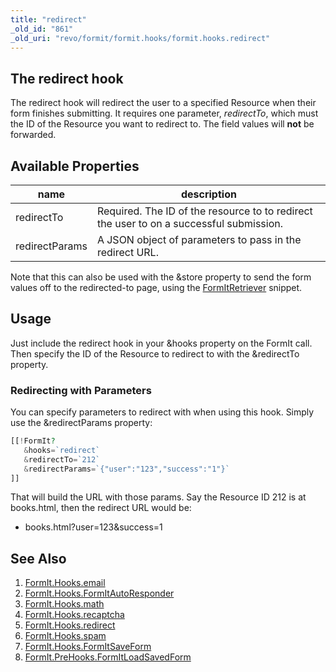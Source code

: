 ```yaml
---
title: "redirect"
_old_id: "861"
_old_uri: "revo/formit/formit.hooks/formit.hooks.redirect"
---
```


## The redirect hook

The redirect hook will redirect the user to a specified Resource when their form finishes submitting. It requires one parameter, _redirectTo_, which must the ID of the Resource you want to redirect to. The field values will **not** be forwarded.

## Available Properties

| name           | description                                                                             |
| -------------- | --------------------------------------------------------------------------------------- |
| redirectTo     | Required. The ID of the resource to to redirect the user to on a successful submission. |
| redirectParams | A JSON object of parameters to pass in the redirect URL.                                |

Note that this can also be used with the &store property to send the form values off to the redirected-to page, using the [FormItRetriever](/extras/revo/formit/formit.formitretriever "FormIt.FormItRetriever") snippet.

## Usage

Just include the redirect hook in your &hooks property on the FormIt call. Then specify the ID of the Resource to redirect to with the &redirectTo property.

### Redirecting with Parameters

You can specify parameters to redirect with when using this hook. Simply use the &redirectParams property:

``` php 
[[!FormIt?
   &hooks=`redirect`
   &redirectTo=`212`
   &redirectParams=`{"user":"123","success":"1"}`
]]
```

That will build the URL with those params. Say the Resource ID 212 is at books.html, then the redirect URL would be:

- books.html?user=123&success=1

## See Also

1. [FormIt.Hooks.email](/extras/revo/formit/formit.hooks/formit.hooks.email)
2. [FormIt.Hooks.FormItAutoResponder](/extras/revo/formit/formit.hooks/formit.hooks.formitautoresponder)
3. [FormIt.Hooks.math](/extras/revo/formit/formit.hooks/formit.hooks.math)
4. [FormIt.Hooks.recaptcha](/extras/revo/formit/formit.hooks/formit.hooks.recaptcha)
5. [FormIt.Hooks.redirect](/extras/revo/formit/formit.hooks/formit.hooks.redirect)
6. [FormIt.Hooks.spam](/extras/revo/formit/formit.hooks/formit.hooks.spam)
7. [FormIt.Hooks.FormItSaveForm](http://rtfm.modx.com/extras/revo/formit/formit.hooks/formit.hooks.formitsaveform)
8. [FormIt.PreHooks.FormItLoadSavedForm](https://docs.modx.com/extras/revo/formit/formit.hooks/formit.prehooks.formitloadsavedform)